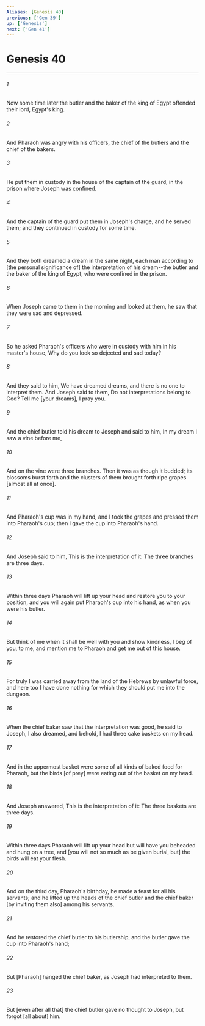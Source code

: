 ```yaml
---
Aliases: [Genesis 40]
previous: ['Gen 39']
up: ['Genesis']
next: ['Gen 41']
---
```

# Genesis 40

***














###### 1 






Now some time later the butler and the baker of the king of Egypt offended their lord, Egypt's king. 













###### 2 






And Pharaoh was angry with his officers, the chief of the butlers and the chief of the bakers. 













###### 3 






He put them in custody in the house of the captain of the guard, in the prison where Joseph was confined. 













###### 4 






And the captain of the guard put them in Joseph's charge, and he served them; and they continued in custody for some time. 













###### 5 






And they both dreamed a dream in the same night, each man according to [the personal significance of] the interpretation of his dream--the butler and the baker of the king of Egypt, who were confined in the prison. 













###### 6 






When Joseph came to them in the morning and looked at them, he saw that they were sad and depressed. 













###### 7 






So he asked Pharaoh's officers who were in custody with him in his master's house, Why do you look so dejected and sad today? 













###### 8 






And they said to him, We have dreamed dreams, and there is no one to interpret them. And Joseph said to them, Do not interpretations belong to God? Tell me [your dreams], I pray you. 













###### 9 






And the chief butler told his dream to Joseph and said to him, In my dream I saw a vine before me, 













###### 10 






And on the vine were three branches. Then it was as though it budded; its blossoms burst forth and the clusters of them brought forth ripe grapes [almost all at once]. 













###### 11 






And Pharaoh's cup was in my hand, and I took the grapes and pressed them into Pharaoh's cup; then I gave the cup into Pharaoh's hand. 













###### 12 






And Joseph said to him, This is the interpretation of it: The three branches are three days. 













###### 13 






Within three days Pharaoh will lift up your head and restore you to your position, and you will again put Pharaoh's cup into his hand, as when you were his butler. 













###### 14 






But think of me when it shall be well with you and show kindness, I beg of you, to me, and mention me to Pharaoh and get me out of this house. 













###### 15 






For truly I was carried away from the land of the Hebrews by unlawful force, and here too I have done nothing for which they should put me into the dungeon. 













###### 16 






When the chief baker saw that the interpretation was good, he said to Joseph, I also dreamed, and behold, I had three cake baskets on my head. 













###### 17 






And in the uppermost basket were some of all kinds of baked food for Pharaoh, but the birds [of prey] were eating out of the basket on my head. 













###### 18 






And Joseph answered, This is the interpretation of it: The three baskets are three days. 













###### 19 






Within three days Pharaoh will lift up your head but will have you beheaded and hung on a tree, and [you will not so much as be given burial, but] the birds will eat your flesh. 













###### 20 






And on the third day, Pharaoh's birthday, he made a feast for all his servants; and he lifted up the heads of the chief butler and the chief baker [by inviting them also] among his servants. 













###### 21 






And he restored the chief butler to his butlership, and the butler gave the cup into Pharaoh's hand; 













###### 22 






But [Pharaoh] hanged the chief baker, as Joseph had interpreted to them. 













###### 23 






But [even after all that] the chief butler gave no thought to Joseph, but forgot [all about] him.
